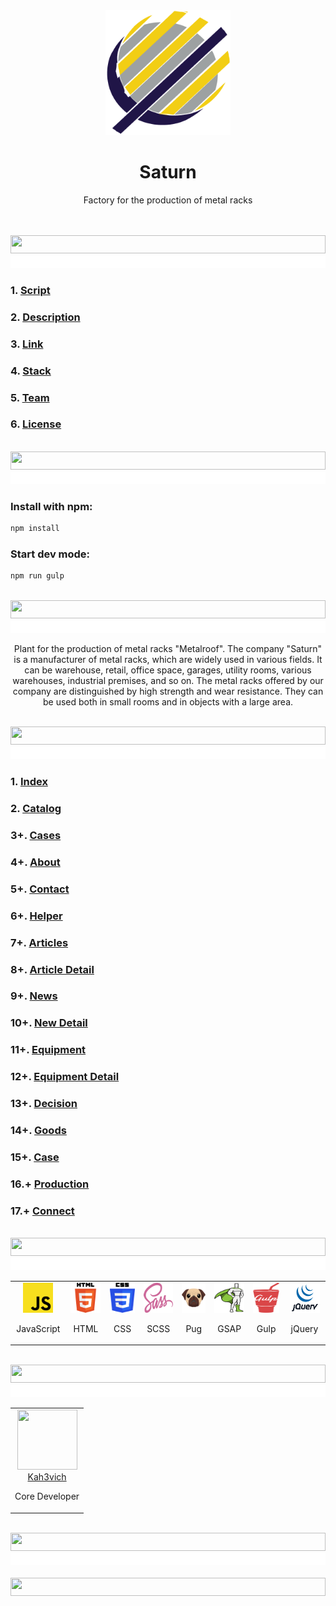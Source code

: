 <div align="center">
  <img width="200" height="200" src="https://raw.githubusercontent.com/kah3vich/Saturn/main/src/img/favicon/favicon.png">
  <br/>
  <h1>Saturn</h1>
  <p>
    Factory for the production of metal racks
  </p>
  <br/>
</div>

<!-- ||| -->

<div align="center">
    <br/>
    <img src="https://raw.githubusercontent.com/kah3vich/readme-project-base/main/assets/svg/tableOfContents.svg" alt="" width="100%" height="29px">
    <br/>
    <img src="https://raw.githubusercontent.com/kah3vich/readme-project-base/main/assets/gif/line.gif" alt="" width="100%" height="20px">
    <br/>
</div>

### 1. <a href="#script">Script</a>

### 2. <a href="#description">Description</a>

### 3. <a href="#link">Link</a>

### 4. <a href="#stack">Stack</a>

### 5. <a href="#team">Team</a>

### 6. <a href="#license">License</a>

<!-- ||| -->

<div align="center" id="script">
    <br/>
    <img src="https://raw.githubusercontent.com/kah3vich/readme-project-base/main/assets/svg/script.svg" alt="" width="100%" height="29px">
    <br/>
    <img src="https://raw.githubusercontent.com/kah3vich/readme-project-base/main/assets/gif/line.gif" alt="" width="100%" height="20px">
    <br/>
</div>

### Install with npm:

```bash
npm install
```

### Start dev mode:

```bash
npm run gulp
```

<!-- ||| -->

<div align="center" id="description">
    <br/>
    <img src="https://raw.githubusercontent.com/kah3vich/readme-project-base/main/assets/svg/description.svg" alt="" width="100%" height="29px">
    <br/>
    <img src="https://raw.githubusercontent.com/kah3vich/readme-project-base/main/assets/gif/line.gif" alt="" width="100%" height="20px">
    <br/>
</div>

<div align="center">
  <p>Plant for the production of metal racks "Metalroof". The company "Saturn" is a manufacturer of metal racks, which are widely used in various fields. It can be warehouse, retail, office space, garages, utility rooms, various warehouses, industrial premises, and so on. The metal racks offered by our company are distinguished by high strength and wear resistance. They can be used both in small rooms and in objects with a large area.</p>
</div>

<!-- ||| -->

<div align="center" id="link">
    <br/>
    <img src="https://raw.githubusercontent.com/kah3vich/readme-project-base/main/assets/svg/link.svg" alt="" width="100%" height="29px">
    <br/>
    <img src="https://raw.githubusercontent.com/kah3vich/readme-project-base/main/assets/gif/line.gif" alt="" width="100%" height="20px">
    <br/>
</div>

### 1. <a href="https://kah3vich.github.io/Saturn/public/index.html">Index</a>

### 2. <a href="https://kah3vich.github.io/Saturn/public/catalog.html">Catalog</a>

### 3+. <a href="https://kah3vich.github.io/Saturn/public/cases.html">Cases</a>

### 4+. <a href="https://kah3vich.github.io/Saturn/public/about.html">About</a>

### 5+. <a href="https://kah3vich.github.io/Saturn/public/contact.html">Contact</a>

### 6+. <a href="https://kah3vich.github.io/Saturn/public/helper.html">Helper</a>

### 7+. <a href="https://kah3vich.github.io/Saturn/public/articles.html">Articles</a>

### 8+. <a href="https://kah3vich.github.io/Saturn/public/article.html">Article Detail</a>

### 9+. <a href="https://kah3vich.github.io/Saturn/public/news.html">News</a>

### 10+. <a href="https://kah3vich.github.io/Saturn/public/new.html">New Detail</a>

### 11+. <a href="https://kah3vich.github.io/Saturn/public/equipment.html">Equipment</a>

### 12+. <a href="https://kah3vich.github.io/Saturn/public/add.html">Equipment Detail</a>

### 13+. <a href="https://kah3vich.github.io/Saturn/public/decision.html">Decision</a>

### 14+. <a href="https://kah3vich.github.io/Saturn/public/goods.html">Goods</a>

### 15+. <a href="https://kah3vich.github.io/Saturn/public/case.html">Case</a>

### 16.+ <a href="https://kah3vich.github.io/Saturn/public/production.html">Production</a>

### 17.+ <a href="https://kah3vich.github.io/Saturn/public/connect.html">Connect</a>

<!-- ||| -->

<div align="center" id="stack">
    <br/>
    <img src="https://raw.githubusercontent.com/kah3vich/readme-project-base/main/assets/svg/stack.svg" alt="" width="100%" height="29px">
    <br/>
    <img src="https://raw.githubusercontent.com/kah3vich/readme-project-base/main/assets/gif/line.gif" alt="" width="100%" height="20px">
    <br/>
</div>

<table align="center">
  <tr>
    <td align="center" width="96">
      <a href="#">
        <img src="https://raw.githubusercontent.com/kah3vich/kah3vich/main/assets/icon/javascript.svg" width="48" height="48" alt="JavaScript" />
      </a>
      <br/>
      <p>JavaScript</p>
    </td>
    <td align="center" width="96">
      <a href="#">
        <img src="https://raw.githubusercontent.com/kah3vich/kah3vich/main/assets/icon/html5.svg" width="48" height="48" alt="HTML" />
      </a>
      <br/>
      <p>HTML</p>
    </td>
    <td align="center" width="96">
      <a href="#">
        <img src="https://raw.githubusercontent.com/kah3vich/kah3vich/main/assets/icon/css3.svg" width="48" height="48" alt="CSS" />
      </a>
      <br/>
      <p>CSS</p>
    </td>
    <td align="center" width="96">
      <a href="#">
        <img src="https://raw.githubusercontent.com/kah3vich/kah3vich/main/assets/icon/scss.svg" width="48" height="48" alt="SCSS" />
      </a>
      <br/>
      <p>SCSS</p>
    </td>
    <td align="center" width="96">
      <a href="#">
        <img src="https://raw.githubusercontent.com/kah3vich/kah3vich/main/assets/icon/pug.svg" width="48" height="48" alt="Pug" />
      </a>
      <br/>
      <p>Pug</p>
    </td>
    <td align="center" width="96">
      <a href="#">
        <img src="https://raw.githubusercontent.com/kah3vich/kah3vich/main/assets/icon/gsap.svg" width="48" height="48" alt="GSAP" />
      </a>
      <br/>
      <p>GSAP</p>
    </td>
    <td align="center" width="96">
      <a href="#">
        <img src="https://raw.githubusercontent.com/kah3vich/kah3vich/main/assets/icon/gulp.svg" width="48" height="48" alt="Gulp" />
      </a>
      <br/>
      <p>Gulp</p>
    </td>
    <td align="center" width="96">
      <a href="#">
        <img src="https://raw.githubusercontent.com/kah3vich/kah3vich/main/assets/icon/jquery.svg" width="48" height="48" alt="jQuery" />
      </a>
      <br/>
      <p>jQuery</p>
    </td>
  </tr>
</table>

<!-- ||| -->

<div align="center" id="team">
    <br/>
    <img src="https://raw.githubusercontent.com/kah3vich/readme-project-base/main/assets/svg/team.svg" alt="" width="100%" height="29px">
    <br/>
    <img src="https://raw.githubusercontent.com/kah3vich/readme-project-base/main/assets/gif/line.gif" alt="" width="100%" height="20px">
    <br/>
</div>

<table align="center">
    <tr>
        <td align="center" valign="top">
            <img width="96" height="96" src="https://github.com/kah3vich.png?s=96">
            <br/>
            <a href="https://github.com/kah3vich">Kah3vich</a>
            <p>Core Developer</p>
        </td>
    </tr>
</table>

<!-- ||| -->

<div align="center" id="license">
    <br/>
    <img src="https://raw.githubusercontent.com/kah3vich/readme-project-base/main/assets/svg/license.svg" alt="" width="100%" height="29px">
    <br/>
    <img src="https://raw.githubusercontent.com/kah3vich/readme-project-base/main/assets/gif/line.gif" alt="" width="100%" height="20px">
    <br/>
</div>

<a href="https://github.com/kah3vich/Saturn/blob/main/LICENSE">
  <br/>
  <img src="https://raw.githubusercontent.com/kah3vich/readme-project-base/main/assets/svg/licenseContent.svg" alt="" width="100%" height="29px">
  <br/>
</a>

<!--| 🔥 by kah3vich 🔥 -->
